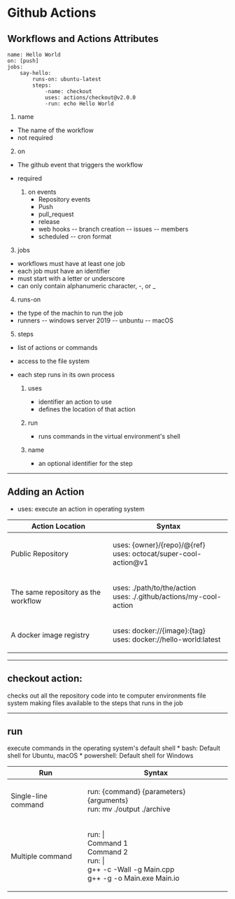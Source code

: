# Github Actions

## Workflows and Actions Attributes

```
name: Hello World
on: [push]
jobs:
    say-hello:
        runs-on: ubuntu-latest
        steps:
            -name: checkout
            uses: actions/checkout@v2.0.0
            -run: echo Hello World
```
1. name
- The name of the workflow
- not required

2. on
- The github event that triggers the workflow
- required

    1. on events
        - Repository events
        - Push
        - pull_request
        - release
        - web hooks
            -- branch creation
            -- issues
            -- members
        - scheduled
            -- cron format

3. jobs
- workflows must have at least one job
- each job must have an identifier
- must start with a letter or underscore
- can only contain alphanumeric character, -, or _

4. runs-on
- the type of the machin to run the job
- runners
    -- windows server 2019
    -- unbuntu
    -- macOS

5. steps
- list of actions or commands
- access to the file system
- each step runs in its own process

    1. uses
        - identifier an action to use
        - defines the location of that action

    2. run
        - runs commands in the virtual environment's shell

    3. name
        - an optional identifier for the step

---
## Adding an Action
* uses: execute an action in operating system

| Action Location | Syntax |
| --- | --- |
| Public Repository | <p>uses: {owner}/{repo}/@{ref}<br>uses: octocat/super-cool-action@v1</p> |
| The same repository as the workflow | <p>uses: ./path/to/the/action<br>uses: ./.github/actions/my-cool-action</p> |
| A docker image registry | <p>uses: docker://{image}:{tag}<br>uses: docker://hello-world:latest</p> |

---

## checkout action:
checks out all the repository code into te  computer environments file system making files available to the 
steps that runs in the job

---

## run
execute commands in the operating system's default shell
    * bash: Default shell for Ubuntu, macOS
    * powershell: Default shell for Windows

| Run | Syntax |
| --- | ---    |
| Single-line command | <p>run: {command} {parameters} {arguments}</br>run: mv ./output ./archive</p> |
| Multiple command    | <p>run: &#124;</br>Command 1</br>Command 2</br>run: &#124;</br>g++ -c -Wall -g Main.cpp<br>g++ -g -o Main.exe Main.io</p> |
